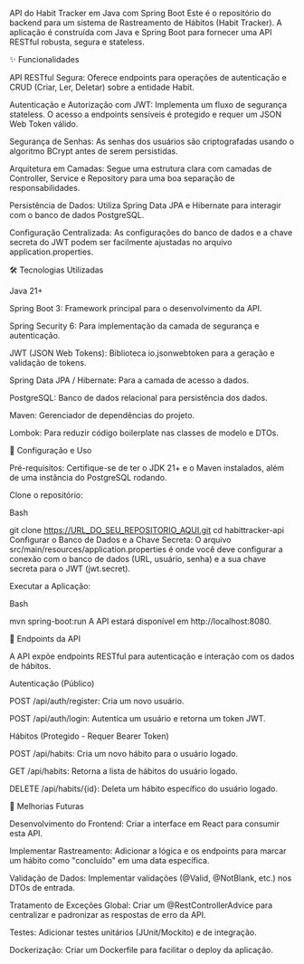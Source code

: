 API do Habit Tracker em Java com Spring Boot
Este é o repositório do backend para um sistema de Rastreamento de Hábitos (Habit Tracker). A aplicação é construída com Java e Spring Boot para fornecer uma API RESTful robusta, segura e stateless.

✨ Funcionalidades

API RESTful Segura: Oferece endpoints para operações de autenticação e CRUD (Criar, Ler, Deletar) sobre a entidade Habit.

Autenticação e Autorização com JWT: Implementa um fluxo de segurança stateless. O acesso a endpoints sensíveis é protegido e requer um JSON Web Token válido.

Segurança de Senhas: As senhas dos usuários são criptografadas usando o algoritmo BCrypt antes de serem persistidas.

Arquitetura em Camadas: Segue uma estrutura clara com camadas de Controller, Service e Repository para uma boa separação de responsabilidades.

Persistência de Dados: Utiliza Spring Data JPA e Hibernate para interagir com o banco de dados PostgreSQL.

Configuração Centralizada: As configurações do banco de dados e a chave secreta do JWT podem ser facilmente ajustadas no arquivo application.properties.

🛠️ Tecnologias Utilizadas

Java 21+

Spring Boot 3: Framework principal para o desenvolvimento da API.

Spring Security 6: Para implementação da camada de segurança e autenticação.

JWT (JSON Web Tokens): Biblioteca io.jsonwebtoken para a geração e validação de tokens.

Spring Data JPA / Hibernate: Para a camada de acesso a dados.

PostgreSQL: Banco de dados relacional para persistência dos dados.

Maven: Gerenciador de dependências do projeto.

Lombok: Para reduzir código boilerplate nas classes de modelo e DTOs.

🚀 Configuração e Uso

Pré-requisitos: Certifique-se de ter o JDK 21+ e o Maven instalados, além de uma instância do PostgreSQL rodando.

Clone o repositório:

Bash

git clone https://URL_DO_SEU_REPOSITORIO_AQUI.git
cd habittracker-api
Configurar o Banco de Dados e a Chave Secreta:
O arquivo src/main/resources/application.properties é onde você deve configurar a conexão com o banco de dados (URL, usuário, senha) e a sua chave secreta para o JWT (jwt.secret).

Executar a Aplicação:

Bash

mvn spring-boot:run
A API estará disponível em http://localhost:8080.

🔑 Endpoints da API

A API expõe endpoints RESTful para autenticação e interação com os dados de hábitos.

Autenticação (Público)

POST /api/auth/register: Cria um novo usuário.

POST /api/auth/login: Autentica um usuário e retorna um token JWT.

Hábitos (Protegido - Requer Bearer Token)

POST /api/habits: Cria um novo hábito para o usuário logado.

GET /api/habits: Retorna a lista de hábitos do usuário logado.

DELETE /api/habits/{id}: Deleta um hábito específico do usuário logado.

🔮 Melhorias Futuras

Desenvolvimento do Frontend: Criar a interface em React para consumir esta API.

Implementar Rastreamento: Adicionar a lógica e os endpoints para marcar um hábito como "concluído" em uma data específica.

Validação de Dados: Implementar validações (@Valid, @NotBlank, etc.) nos DTOs de entrada.

Tratamento de Exceções Global: Criar um @RestControllerAdvice para centralizar e padronizar as respostas de erro da API.

Testes: Adicionar testes unitários (JUnit/Mockito) e de integração.

Dockerização: Criar um Dockerfile para facilitar o deploy da aplicação.
